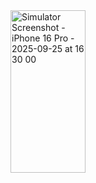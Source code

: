 


<img width="120" height="260" alt="Simulator Screenshot - iPhone 16 Pro - 2025-09-25 at 16 30 00" src="https://github.com/user-attachments/assets/12a9d7f0-04f1-4cfb-807a-27b70ef7c80c" />
